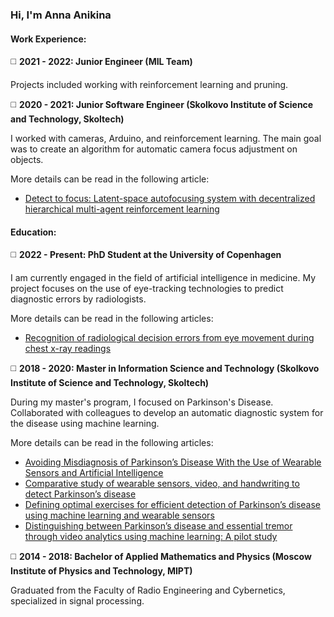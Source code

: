 ### Hi, I'm Anna Anikina

#### Work Experience:

:white_medium_square: **2021 - 2022: Junior Engineer (MIL Team)**

Projects included working with reinforcement learning and pruning.
  
:white_medium_square: **2020 - 2021: Junior Software Engineer (Skolkovo Institute of Science and Technology, Skoltech)**

I worked with cameras, Arduino, and reinforcement learning. The main goal was to create an algorithm for automatic camera focus adjustment on objects.

More details can be read in the following article:
- [Detect to focus: Latent-space autofocusing system with decentralized hierarchical multi-agent reinforcement learning](https://ieeexplore.ieee.org/abstract/document/10214007)


####  **Education:**

:white_medium_square: **2022 - Present: PhD Student at the University of Copenhagen**

I am currently engaged in the field of artificial intelligence in medicine. My project focuses on the use of eye-tracking technologies to predict diagnostic errors by radiologists.

More details can be read in the following articles:
- [Recognition of radiological decision errors from eye movement during chest x-ray readings](https://www.spiedigitallibrary.org/conference-proceedings-of-spie/12929/3006781/Recognition-of-radiological-decision-errors-from-eye-movement-during-chest/10.1117/12.3006781.full#_=_)

:white_medium_square: **2018 - 2020: Master in Information Science and Technology (Skolkovo Institute of Science and Technology, Skoltech)**

During my master's program, I focused on Parkinson's Disease. Collaborated with colleagues to develop an automatic diagnostic system for the disease using machine learning.

More details can be read in the following articles:
- [Avoiding Misdiagnosis of Parkinson’s Disease With the Use of Wearable Sensors and Artificial Intelligence](https://ieeexplore.ieee.org/abstract/document/9208800)
- [Comparative study of wearable sensors, video, and handwriting to detect Parkinson’s disease](https://ieeexplore.ieee.org/abstract/document/9779722)
- [Defining optimal exercises for efficient detection of Parkinson’s disease using machine learning and wearable sensors](https://ieeexplore.ieee.org/abstract/document/9488665)
- [Distinguishing between Parkinson’s disease and essential tremor through video analytics using machine learning: A pilot study](https://ieeexplore.ieee.org/abstract/document/9246541)

:white_medium_square: **2014 - 2018: Bachelor of Applied Mathematics and Physics (Moscow Institute of Physics and Technology, MIPT)**

Graduated from the Faculty of Radio Engineering and Cybernetics, specialized in signal processing.



